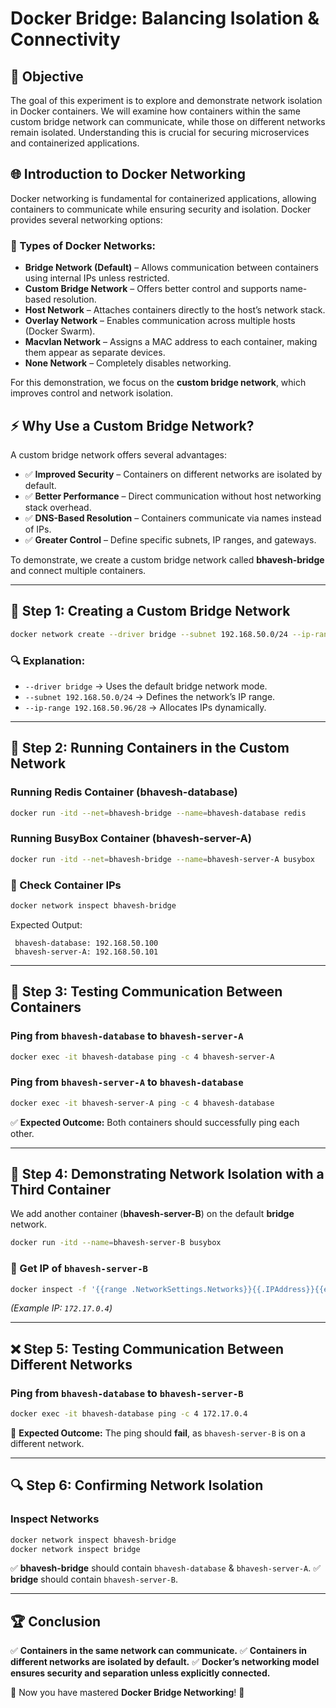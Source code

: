 # Docker Bridge: Balancing Isolation & Connectivity

## 📌 Objective
The goal of this experiment is to explore and demonstrate network isolation in Docker containers. We will examine how containers within the same custom bridge network can communicate, while those on different networks remain isolated. Understanding this is crucial for securing microservices and containerized applications.

## 🌐 Introduction to Docker Networking
Docker networking is fundamental for containerized applications, allowing containers to communicate while ensuring security and isolation. Docker provides several networking options:

### 🔹 Types of Docker Networks:
- **Bridge Network (Default)** – Allows communication between containers using internal IPs unless restricted.
- **Custom Bridge Network** – Offers better control and supports name-based resolution.
- **Host Network** – Attaches containers directly to the host’s network stack.
- **Overlay Network** – Enables communication across multiple hosts (Docker Swarm).
- **Macvlan Network** – Assigns a MAC address to each container, making them appear as separate devices.
- **None Network** – Completely disables networking.

For this demonstration, we focus on the **custom bridge network**, which improves control and network isolation.

## ⚡ Why Use a Custom Bridge Network?
A custom bridge network offers several advantages:
- ✅ **Improved Security** – Containers on different networks are isolated by default.
- ✅ **Better Performance** – Direct communication without host networking stack overhead.
- ✅ **DNS-Based Resolution** – Containers communicate via names instead of IPs.
- ✅ **Greater Control** – Define specific subnets, IP ranges, and gateways.

To demonstrate, we create a custom bridge network called **bhavesh-bridge** and connect multiple containers.

---

## 🔧 Step 1: Creating a Custom Bridge Network
```sh
docker network create --driver bridge --subnet 192.168.50.0/24 --ip-range 192.168.50.96/28 bhavesh-bridge
```
### 🔍 Explanation:
- `--driver bridge` → Uses the default bridge network mode.
- `--subnet 192.168.50.0/24` → Defines the network’s IP range.
- `--ip-range 192.168.50.96/28` → Allocates IPs dynamically.

---

## 🚀 Step 2: Running Containers in the Custom Network
### Running Redis Container (**bhavesh-database**)
```sh
docker run -itd --net=bhavesh-bridge --name=bhavesh-database redis
```

### Running BusyBox Container (**bhavesh-server-A**)
```sh
docker run -itd --net=bhavesh-bridge --name=bhavesh-server-A busybox
```

### 📌 Check Container IPs
```sh
docker network inspect bhavesh-bridge
```
Expected Output:
```
 bhavesh-database: 192.168.50.100
 bhavesh-server-A: 192.168.50.101
```

---

## 🔄 Step 3: Testing Communication Between Containers
### Ping from `bhavesh-database` to `bhavesh-server-A`
```sh
docker exec -it bhavesh-database ping -c 4 bhavesh-server-A
```
### Ping from `bhavesh-server-A` to `bhavesh-database`
```sh
docker exec -it bhavesh-server-A ping -c 4 bhavesh-database
```
✅ **Expected Outcome:** Both containers should successfully ping each other.

---

## 🚧 Step 4: Demonstrating Network Isolation with a Third Container
We add another container (**bhavesh-server-B**) on the default **bridge** network.

```sh
docker run -itd --name=bhavesh-server-B busybox
```
### 📌 Get IP of `bhavesh-server-B`
```sh
docker inspect -f '{{range .NetworkSettings.Networks}}{{.IPAddress}}{{end}}' bhavesh-server-B
```
_(Example IP: `172.17.0.4`)_

---

## ❌ Step 5: Testing Communication Between Different Networks
### Ping from `bhavesh-database` to `bhavesh-server-B`
```sh
docker exec -it bhavesh-database ping -c 4 172.17.0.4
```
🚨 **Expected Outcome:** The ping should **fail**, as `bhavesh-server-B` is on a different network.

---

## 🔍 Step 6: Confirming Network Isolation
### Inspect Networks
```sh
docker network inspect bhavesh-bridge
docker network inspect bridge
```
✅ **bhavesh-bridge** should contain `bhavesh-database` & `bhavesh-server-A`.
✅ **bridge** should contain `bhavesh-server-B`.

---

## 🏆 Conclusion
✅ **Containers in the same network can communicate.**
✅ **Containers in different networks are isolated by default.**
✅ **Docker’s networking model ensures security and separation unless explicitly connected.**

🚀 Now you have mastered **Docker Bridge Networking**! 🎯

